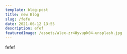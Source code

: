 ```yaml
---
template: blog-post
title: new Blog
slug: /fefe
date: 2021-06-12 13:55
description: efef
featuredImage: /assets/alex-zr48yvupk04-unsplash.jpg
---
```

fefef